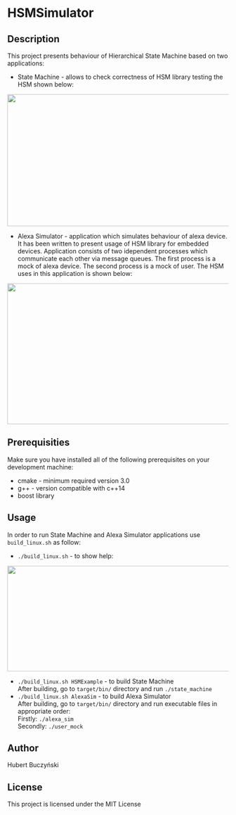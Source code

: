 # HSMSimulator

## Description
This project presents behaviour of Hierarchical State Machine based on two applications:
  * State Machine - allows to check correctness of HSM library testing the HSM shown below:

<p align="center">
  <img width="560" height="300" src="https://user-images.githubusercontent.com/23028094/51427062-3b746f00-1bf3-11e9-96cd-0d38a89e6cb5.png">
</p>

  * Alexa Simulator - application which simulates behaviour of alexa device. It has been written to present usage of HSM library for embedded     devices. Application consists of two idependent processes which communicate each other via message queues. The first process is a mock     of alexa device. The second process is a mock of user. 
    The HSM uses in this application is shown below:
    
<p align="center">
  <img width="880" height="320" src="https://user-images.githubusercontent.com/23028094/51427135-074d7e00-1bf4-11e9-80d8-b4d00d476069.png">
</p>
    
## Prerequisities
Make sure you have installed all of the following prerequisites on your development machine:
  * cmake - minimum required version 3.0
  * g++ - version compatible with c++14
  * boost library
  
## Usage
In order to run State Machine and Alexa Simulator applications use `build_linux.sh` as follow:
  * `./build_linux.sh` - to show help:
  
<p align="center">
  <img width="580" height="240" src="https://user-images.githubusercontent.com/23028094/51427514-14b93700-1bf9-11e9-957e-2e46b3be8474.png">
</p>

  * `./build_linux.sh HSMExample` - to build State Machine </br>
     After building, go to `target/bin/` directory and run `./state_machine`
  * `./build_linux.sh AlexaSim` - to build Alexa Simulator</br>
     After building, go to `target/bin/` directory and run executable files in appropriate order:</br>
     Firstly: `./alexa_sim`</br>
     Secondly: `./user_mock`
     
## Author
Hubert Buczyński

## License
This project is licensed under the MIT License
